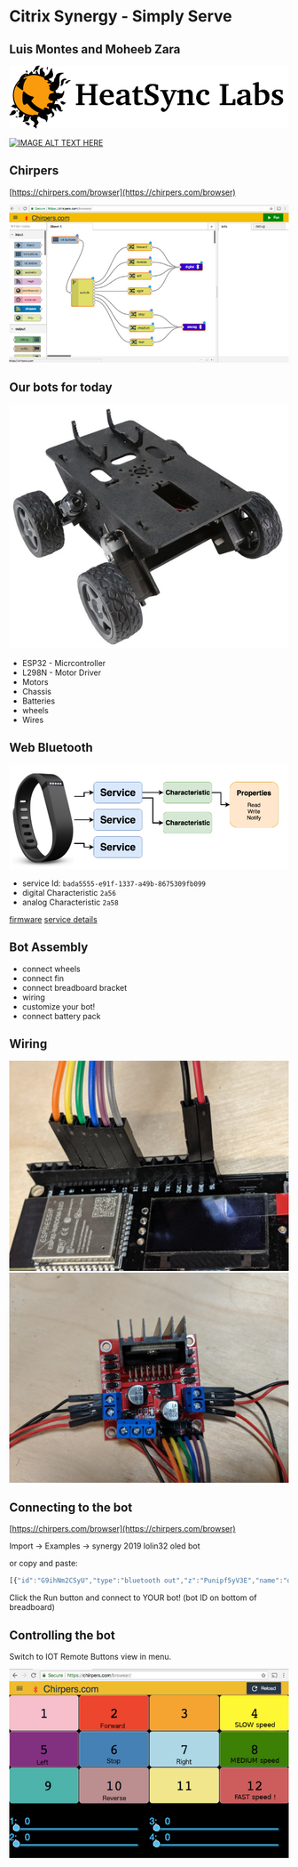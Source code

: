 # Citrix Synergy  - Simply Serve

## Luis Montes and Moheeb Zara

![HeatSync Labs](HeatsyncLabs_logo.png)


[![IMAGE ALT TEXT HERE](https://img.youtube.com/vi/kKnn44NetFQ/0.jpg)](https://www.youtube.com/watch?v=kKnn44NetFQ)


## Chirpers

[https://chirpers.com/browser](https://chirpers.com/browser)

![chirpers](chirpers.jpg)


## Our bots for today

![bot](bot.jpg)

* ESP32 - Micrcontroller
* L298N - Motor Driver
* Motors
* Chassis
* Batteries
* wheels
* Wires

## Web Bluetooth

![screenshot](BLE_diagram.png)

* service Id: `bada5555-e91f-1337-a49b-8675309fb099`
* digital Characteristic `2a56`
* analog Characteristic `2a58`

[firmware](lolin32_synergy)
[service details](https://github.com/monteslu/ble-io/blob/master/service.md)

## Bot Assembly

* connect wheels
* connect fin
* connect breadboard bracket
* wiring
* customize your bot!
* connect battery pack


## Wiring

![pins](pins.jpg)
![driver](driver.jpg)





## Connecting to the bot

[https://chirpers.com/browser](https://chirpers.com/browser)

Import -> Examples -> synergy 2019 lolin32 oled bot

or copy and paste:

```javascript
[{"id":"G9ihNm2CSyU","type":"bluetooth out","z":"Punipf5yV3E","name":"digital / direction","deviceName":"","characteristicId":"2a56","bleServiceId":"bada5555-e91f-1337-a49b-8675309fb099","x":646.5000076293945,"y":468.80004596710205,"wires":[]},{"id":"OYC-sdySLAw","type":"bluetooth out","z":"Punipf5yV3E","name":"analog / speed","deviceName":"","characteristicId":"2a58","bleServiceId":"bada5555-e91f-1337-a49b-8675309fb099","x":658.5000076293945,"y":732.800045967102,"wires":[]},{"id":"1nu8lbyIEnA","type":"iot buttons","z":"Punipf5yV3E","x":90.00000762939453,"y":349.80004596710205,"wires":[["QDDvGIHyq-c"]]},{"id":"QDDvGIHyq-c","type":"switch","z":"Punipf5yV3E","name":"","property":"payload","propertyType":"msg","rules":[{"t":"eq","v":"2","vt":"num"},{"t":"eq","v":"10","vt":"num"},{"t":"eq","v":"5","vt":"num"},{"t":"eq","v":"7","vt":"num"},{"t":"eq","v":"6","vt":"num"},{"t":"eq","v":"4","vt":"num"},{"t":"eq","v":"8","vt":"num"},{"t":"eq","v":"12","vt":"str"}],"checkall":"true","outputs":8,"x":167.50000762939453,"y":581.800045967102,"wires":[["hZXVQYxLZt4"],["sN2hlGG-vLw"],["KZ3nNFvuqVs"],["7biqbIx0zkI"],["XFyAcAXWf8Q","c0z18ZM4j5c"],["vNVt9kMLmyk"],["0ler7QlFLjI"],["BKUpzsHsuoY"]]},{"id":"XFyAcAXWf8Q","type":"change","z":"Punipf5yV3E","name":"stop","rules":[{"t":"set","p":"payload","pt":"msg","to":"[0,0,0, 15,0,0]","tot":"json"}],"action":"","property":"","from":"","to":"","reg":false,"x":417.5000190734863,"y":689.799976348877,"wires":[["OYC-sdySLAw"]]},{"id":"0ler7QlFLjI","type":"change","z":"Punipf5yV3E","name":"medium","rules":[{"t":"set","p":"payload","pt":"msg","to":"[0,220,0, 15,220,0]","tot":"json"}],"action":"","property":"","from":"","to":"","reg":false,"x":419.5000190734863,"y":766.7999773025513,"wires":[["OYC-sdySLAw"]]},{"id":"BKUpzsHsuoY","type":"change","z":"Punipf5yV3E","name":"fast","rules":[{"t":"set","p":"payload","pt":"msg","to":"[0,255,255, 15,255,255]","tot":"json"}],"action":"","property":"","from":"","to":"","reg":false,"x":421.5000228881836,"y":806.7999792098999,"wires":[["OYC-sdySLAw"]]},{"id":"hZXVQYxLZt4","type":"change","z":"Punipf5yV3E","name":"forward","rules":[{"t":"set","p":"payload","pt":"msg","to":"[2, 1, 14, 0, 12, 1, 13, 0]","tot":"json"}],"action":"","property":"","from":"","to":"","reg":false,"x":418.50000762939453,"y":381.80004596710205,"wires":[["G9ihNm2CSyU"]]},{"id":"sN2hlGG-vLw","type":"change","z":"Punipf5yV3E","name":"reverse","rules":[{"t":"set","p":"payload","pt":"msg","to":"[2, 0, 14, 1, 12, 0, 13, 1]","tot":"json"}],"action":"","property":"","from":"","to":"","reg":false,"x":418.5000190734863,"y":421.8000726699829,"wires":[["G9ihNm2CSyU"]]},{"id":"KZ3nNFvuqVs","type":"change","z":"Punipf5yV3E","name":"left","rules":[{"t":"set","p":"payload","pt":"msg","to":"[2, 1, 14, 0, 12, 0, 13, 1]","tot":"json"}],"action":"","property":"","from":"","to":"","reg":false,"x":423.5000228881836,"y":533.7999744415283,"wires":[["G9ihNm2CSyU"]]},{"id":"7biqbIx0zkI","type":"change","z":"Punipf5yV3E","name":"right","rules":[{"t":"set","p":"payload","pt":"msg","to":"[2,0, 14, 1, 12,1, 13, 0]","tot":"json"}],"action":"","property":"","from":"","to":"","reg":false,"x":429.5000190734863,"y":578.7999753952026,"wires":[["G9ihNm2CSyU"]]},{"id":"c0z18ZM4j5c","type":"change","z":"Punipf5yV3E","name":"stop","rules":[{"t":"set","p":"payload","pt":"msg","to":"[2, 0, 14, 0, 12, 0, 13, 0]","tot":"json"}],"action":"","property":"","from":"","to":"","reg":false,"x":419.6000213623047,"y":479.00007343292236,"wires":[["G9ihNm2CSyU"]]},{"id":"vNVt9kMLmyk","type":"change","z":"Punipf5yV3E","name":"slow","rules":[{"t":"set","p":"payload","pt":"msg","to":"[0,190,0, 15,190,0]","tot":"json"}],"action":"","property":"","from":"","to":"","reg":false,"x":416.6000213623047,"y":729.0000743865967,"wires":[["OYC-sdySLAw"]]}]
```

Click the Run button and connect to YOUR bot!
(bot ID on bottom of breadboard)

## Controlling the bot

Switch to IOT Remote Buttons view in menu.

![controls](controls.jpg)
